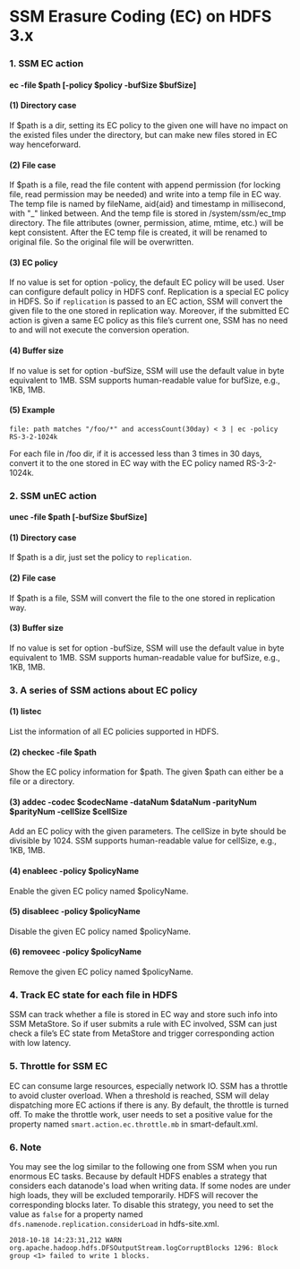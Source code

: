 # SSM Erasure Coding (EC) on HDFS 3.x

### 1. SSM EC action

#### ec -file $path \[-policy $policy -bufSize $bufSize\]

#### (1) Directory case

If $path is a dir, setting its EC policy to the given one will have no impact on the existed files under the directory, but can make new files stored in EC way henceforward.

#### (2) File case

If $path is a file, read the file content with append permission (for locking file, read permission may be needed) and write into a temp file in EC way.
The temp file is named by fileName, aid{aid} and timestamp in millisecond, with "_" linked between. And the temp file is stored in /system/ssm/ec_tmp directory. The file attributes (owner, permission, atime, mtime, etc.) will be kept consistent.
After the EC temp file is created, it will be renamed to original file. So the original file will be overwritten.

#### (3) EC policy

If no value is set for option -policy, the default EC policy will be used. User can configure default policy in HDFS conf. Replication is a special EC policy in HDFS.
So if `replication` is passed to an EC action, SSM will convert the given file to the one stored in replication way.
Moreover, if the submitted EC action is given a same EC policy as this file’s current one, SSM has no need to and will not execute the conversion operation.

#### (4) Buffer size

If no value is set for option -bufSize, SSM will use the default value in byte equivalent to 1MB. SSM supports human-readable value for bufSize, e.g., 1KB, 1MB.

#### (5) Example

`file: path matches "/foo/*" and accessCount(30day) < 3 | ec -policy RS-3-2-1024k`

For each file in /foo dir, if it is accessed less than 3 times in 30 days, convert it to the one stored in EC way with the EC policy named RS-3-2-1024k.

### 2. SSM unEC action

#### unec -file $path \[-bufSize $bufSize\]

#### (1) Directory case

If $path is a dir, just set the policy to `replication`.

#### (2) File case

If $path is a file, SSM will convert the file to the one stored in replication way.

#### (3) Buffer size

If no value is set for option -bufSize, SSM will use the default value in byte equivalent to 1MB. SSM supports human-readable value for bufSize, e.g., 1KB, 1MB.

### 3. A series of SSM actions about EC policy

#### (1) listec

List the information of all EC policies supported in HDFS.

#### (2) checkec -file $path

Show the EC policy information for $path. The given $path can either be a file or a directory.

#### (3) addec -codec $codecName -dataNum $dataNum -parityNum $parityNum -cellSize $cellSize

Add an EC policy with the given parameters. The cellSize in byte should be divisible by 1024. SSM supports human-readable value for cellSize, e.g., 1KB, 1MB.

#### (4) enableec	-policy $policyName

Enable the given EC policy named $policyName.

#### (5) disableec -policy $policyName

Disable the given EC policy named $policyName.

#### (6) removeec	-policy $policyName

Remove the given EC policy named $policyName.


### 4. Track EC state for each file in HDFS

SSM can track whether a file is stored in EC way and store such info into SSM MetaStore. So if user submits a rule with EC involved, SSM can just check a file’s EC state from MetaStore and trigger corresponding action with low latency.

### 5. Throttle for SSM EC

EC can consume large resources, especially network IO. SSM has a throttle to avoid cluster overload. When a threshold is reached, SSM will delay dispatching more EC actions if there is any.
By default, the throttle is turned off. To make the throttle work, user needs to set a positive value for the property named `smart.action.ec.throttle.mb` in smart-default.xml.

### 6. Note
You may see the log similar to the following one from SSM when you run enormous EC tasks. Because by default HDFS enables a strategy that considers each datanode's load when writing data. If some nodes are under high loads, they will be excluded temporarily.
HDFS will recover the corresponding blocks later. To disable this strategy, you need to set the value as `false` for a property named `dfs.namenode.replication.considerLoad` in hdfs-site.xml.
```
2018-10-18 14:23:31,212 WARN org.apache.hadoop.hdfs.DFSOutputStream.logCorruptBlocks 1296: Block group <1> failed to write 1 blocks.
```